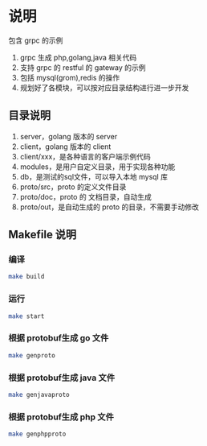 # 说明

包含 grpc 的示例
1. grpc 生成 php,golang,java 相关代码
2. 支持 grpc 的 restful 的 gateway 的示例
3. 包括 mysql(grom),redis 的操作
4. 规划好了各模块，可以按对应目录结构进行进一步开发

## 目录说明

1. server，golang 版本的 server
2. client，golang 版本的 client
3. client/xxx，是各种语言的客户端示例代码
4. modules，是用户自定义目录，用于实现各种功能
5. db，是测试的sql文件，可以导入本地 mysql 库
6. proto/src，proto 的定义文件目录
7. proto/doc，proto 的 文档目录，自动生成
8. proto/out，是自动生成的 proto 的目录，不需要手动修改

## Makefile 说明

### 编译
```bash
make build
```

### 运行
```bash
make start
```

### 根据 protobuf生成 go 文件
```bash
make genproto
```

### 根据 protobuf生成 java 文件

```bash
make genjavaproto
```

### 根据 protobuf生成 php 文件

```bash
make genphpproto
```
